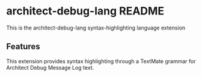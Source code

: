 # architect-debug-lang README

This is the architect-debug-lang syntax-highlighting language extension

## Features

This extension provides syntax highlighting through a TextMate grammar for Architect Debug Message Log text.
